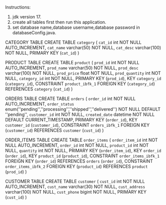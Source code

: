 Instructions:

1. jdk version 17.
2. create all tables first then run this application.
3. set database name,database username,database password in databaseConfig.java.

CATEGORY TABLE
CREATE TABLE `category` (
  `cat_id` int NOT NULL AUTO_INCREMENT,
  `cat_name` varchar(50) NOT NULL,
  `cat_desc` varchar(100) NOT NULL,
  PRIMARY KEY (`cat_id`)
)

PRODUCT TABLE
CREATE TABLE `product` (
  `prod_id` int NOT NULL AUTO_INCREMENT,
  `prod_name` varchar(50) NOT NULL,
  `prod_desc` varchar(100) NOT NULL,
  `prod_price` float NOT NULL,
  `prod_quantity` int NOT NULL,
  `category_id` int NOT NULL,
  PRIMARY KEY (`prod_id`),
  KEY `category_id` (`category_id`),
  CONSTRAINT `product_ibfk_1` FOREIGN KEY (`category_id`) REFERENCES `category` (`cat_id`)
)

ORDERS TABLE
CREATE TABLE `orders` (
  `order_id` int NOT NULL AUTO_INCREMENT,
  `order_status` enum(''pending'',''processing'',''shipped'',''delivered'') NOT NULL DEFAULT ''pending'',
  `customer_id` int NOT NULL,
  `created_date` datetime NOT NULL DEFAULT CURRENT_TIMESTAMP,
  PRIMARY KEY (`order_id`),
  KEY `customer_id` (`customer_id`),
  CONSTRAINT `orders_ibfk_1` FOREIGN KEY (`customer_id`) REFERENCES `customer` (`cust_id`)
)

ORDER_ITEMS TABLE
CREATE TABLE `order_items` (
  `order_item_id` int NOT NULL AUTO_INCREMENT,
  `order_id` int NOT NULL,
  `product_id` int NOT NULL,
  `quantity` int NOT NULL,
  PRIMARY KEY (`order_item_id`),
  KEY `order_id` (`order_id`),
  KEY `product_id` (`product_id`),
  CONSTRAINT `order_items_ibfk_1` FOREIGN KEY (`order_id`) REFERENCES `orders` (`order_id`),
  CONSTRAINT `order_items_ibfk_2` FOREIGN KEY (`product_id`) REFERENCES `product` (`prod_id`)
)

CUSTOMER TABLE
CREATE TABLE `customer` (
  `cust_id` int NOT NULL AUTO_INCREMENT,
  `cust_name` varchar(30) NOT NULL,
  `cust_address` varchar(100) NOT NULL,
  `cust_phone` bigint NOT NULL,
  PRIMARY KEY (`cust_id`)
)



